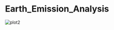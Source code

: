 # Earth_Emission_Analysis
![plot2](https://user-images.githubusercontent.com/121879300/232250841-b803b702-7615-4f16-9d38-30013e34e76b.png)
